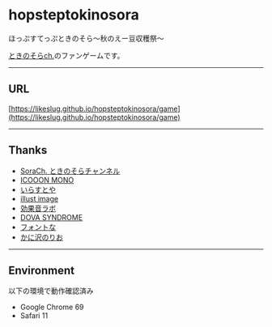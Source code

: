 # hopsteptokinosora
ほっぷすてっぷときのそら～秋のえー豆収穫祭～

[ときのそらch.](https://www.youtube.com/channel/UCp6993wxpyDPHUpavwDFqgg)のファンゲームです。

---

## URL

[https://likeslug.github.io/hopsteptokinosora/game](https://likeslug.github.io/hopsteptokinosora/game)

---

## Thanks

* [SoraCh. ときのそらチャンネル](https://www.youtube.com/channel/UCp6993wxpyDPHUpavwDFqgg)
* [ICOOON MONO](http://icooon-mono.com)
* [いらすとや](https://www.irasutoya.com)
* [illust image](https://illustimage.com)
* [効果音ラボ](https://soundeffect-lab.info)
* [DOVA SYNDROME](https://dova-s.jp)
* [フォントな](http://www.fontna.com)
* [かに沢のりお](http://nonty.net)

---

## Environment

以下の環境で動作確認済み
* Google Chrome 69
* Safari 11

